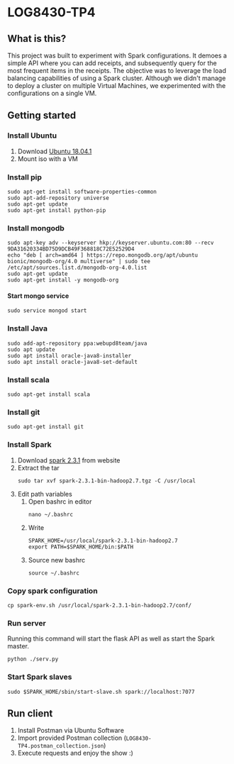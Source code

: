 # LOG8430-TP4

## What is this?
This project was built to experiment with Spark configurations. It demoes a simple API where you can add receipts, and subsequently query for the most frequent items in the receipts. The objective was to leverage the load balancing capabilities of using a Spark cluster. Although we didn't manage to deploy a cluster on multiple Virtual Machines, we experimented with the configurations on a single VM.

## Getting started
### Install Ubuntu
1. Download [Ubuntu 18.04.1](https://www.ubuntu.com/download/desktop)
2. Mount iso with a VM

### Install pip
```
sudo apt-get install software-properties-common
sudo apt-add-repository universe
sudo apt-get update
sudo apt-get install python-pip
```



### Install mongodb
```
sudo apt-key adv --keyserver hkp://keyserver.ubuntu.com:80 --recv 9DA31620334BD75D9DCB49F368818C72E52529D4
echo "deb [ arch=amd64 ] https://repo.mongodb.org/apt/ubuntu bionic/mongodb-org/4.0 multiverse" | sudo tee /etc/apt/sources.list.d/mongodb-org-4.0.list
sudo apt-get update
sudo apt-get install -y mongodb-org
```

#### Start mongo service
```
sudo service mongod start
```

### Install Java
```
sudo add-apt-repository ppa:webupd8team/java
sudo apt update
sudo apt install oracle-java8-installer
sudo apt install oracle-java8-set-default
```

### Install scala
```
sudo apt-get install scala
```

### Install git
```
sudo apt-get install git
```

### Install Spark
1. Download [spark 2.3.1](https://www.apache.org/dyn/closer.lua/spark/spark-2.3.1/spark-2.3.1-bin-hadoop2.7.tgz) from website
2. Extract the tar
    ```
    sudo tar xvf spark-2.3.1-bin-hadoop2.7.tgz -C /usr/local
    ```
3. Edit path variables
    1. Open bashrc in editor
        ```
        nano ~/.bashrc
        ```
    2. Write
        ```
        SPARK_HOME=/usr/local/spark-2.3.1-bin-hadoop2.7
        export PATH=$SPARK_HOME/bin:$PATH
        ```
    3. Source new bashrc
        ```
        source ~/.bashrc
        ```

### Copy spark configuration
```
cp spark-env.sh /usr/local/spark-2.3.1-bin-hadoop2.7/conf/
```

### Run server
Running this command will start the flask API as well as start the Spark master.
```
python ./serv.py
```

### Start Spark slaves
```
sudo $SPARK_HOME/sbin/start-slave.sh spark://localhost:7077
```

## Run client
1. Install Postman via Ubuntu Software
2. Import provided Postman collection (`LOG8430-TP4.postman_collection.json`)
3. Execute requests and enjoy the show :)
